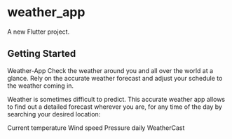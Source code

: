# weather_app

A new Flutter project.

## Getting Started
Weather-App
Check the weather around you and all over the world at a glance. Rely on the accurate weather forecast and adjust your schedule to the weather coming in.

Weather is sometimes difficult to predict. This accurate weather app allows to find out a detailed forecast wherever you are, for any time of the day by searching your desired location:

Current temperature
Wind speed
Pressure 
daily WeatherCast
